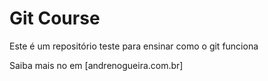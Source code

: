 # Git Course

Este é um repositório teste para ensinar como o git funciona

Saiba mais no em [andrenogueira.com.br]